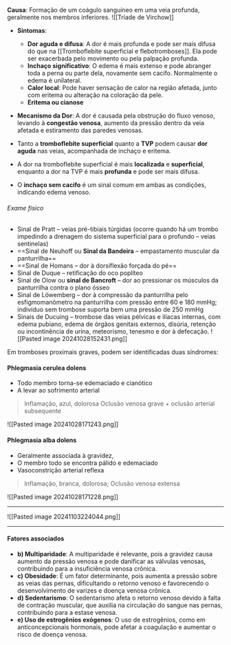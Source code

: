 **Causa**: Formação de um coágulo sanguíneo em uma veia profunda, geralmente nos membros inferiores.
 ![[Tríade de Virchow]]
- **Sintomas**:
    - **Dor aguda e difusa**: A dor é mais profunda e pode ser mais difusa do que na [[Tromboflebite superficial e flebotromboses]]. Ela pode ser exacerbada pelo movimento ou pela palpação profunda.
    - **Inchaço significativo**: O edema é mais extenso e pode abranger toda a perna ou parte dela, novamente sem cacifo. Normalmente o edema é unilateral. 
    - **Calor local**: Pode haver sensação de calor na região afetada, junto com eritema ou alteração na coloração da pele.
    - **Eritema ou cianose**
- **Mecanismo da Dor**: A dor é causada pela obstrução do fluxo venoso, levando à **congestão venosa**, aumento da pressão dentro da veia afetada e estiramento das paredes venosas.

- Tanto a **tromboflebite superficial** quanto a **TVP** podem causar **dor aguda** nas veias, acompanhada de inchaço e eritema.
- A dor na tromboflebite superficial é mais **localizada** e **superficial**, enquanto a dor na TVP é mais **profunda** e pode ser mais difusa.
- O **inchaço sem cacifo** é um sinal comum em ambas as condições, indicando edema venoso.
###### Exame físico
- Sinal de Pratt – veias pré-tibiais túrgidas (ocorre quando há um trombo impedindo a drenagem do sistema superficial para o profundo – veias sentinelas)
- ==Sinal de Neuhoff ou **Sinal da Bandeira** – empastamento muscular da panturrilha==
- ==Sinal de Homans – dor à dorsiflexão forçada do pé==
- Sinal de Duque – retificação do oco poplíteo
- Sinal de Olow ou **sinal de Bancroft** – dor ao pressionar os músculos da panturrilha contra o plano ósseo
- Sinal de Löwemberg – dor à compressão da panturrilha pelo esfigmomanômetro na panturrilha com pressão entre 60 e 180 mmHg; indivíduo sem trombose suporta bem uma pressão de 250 mmHg
- Sinais de Ducuing – trombose das veias pélvicas e ilíacas internas, com edema pubiano, edema de órgãos genitais externos, disúria, retenção ou incontinência de urina, meteorismo, tenesmo e dor à defecação.
![[Pasted image 20241028152431.png]]

Em tromboses proximais graves, podem ser identificadas duas síndromes:
#### Phlegmasia cerulea dolens
- Todo membro torna-se edemaciado e cianótico
- A levar ao sofrimento arterial

>Inflamação, azul, dolorosa Oclusão venosa grave + oclusão arterial subsequente

![[Pasted image 20241028171243.png]]
#### Phlegmasia alba dolens
- Geralmente associada à gravidez, 
- O membro todo se encontra pálido e edemaciado
- Vasoconstrição arterial reflexa

> Inflamação, branca, dolorosa; Oclusão venosa extensa

![[Pasted image 20241028171228.png]]

---

![[Pasted image 20241103224044.png]]

---
#### Fatores associados
- **b) Multiparidade**: A multiparidade é relevante, pois a gravidez causa aumento da pressão venosa e pode danificar as válvulas venosas, contribuindo para a insuficiência venosa crônica.
- **c) Obesidade**: É um fator determinante, pois aumenta a pressão sobre as veias das pernas, dificultando o retorno venoso e favorecendo o desenvolvimento de varizes e doença venosa crônica.
- **d) Sedentarismo**: O sedentarismo afeta o retorno venoso devido à falta de contração muscular, que auxilia na circulação do sangue nas pernas, contribuindo para a estase venosa.
- **e) Uso de estrogênios exógenos**: O uso de estrogênios, como em anticoncepcionais hormonais, pode afetar a coagulação e aumentar o risco de doença venosa.

